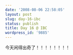 ```yaml
---
date: '2008-08-06 22:58:05'
layout: post
slug: day-16-ibc
status: publish
title: Day 16 @ IBC
wordpress_id: '9885'
---
```


今天闲得出奇了！！！！！！！！
